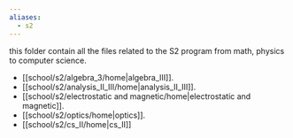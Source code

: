 ```yaml
---
aliases:
  - s2
---
```


this folder contain all the files related to the S2 program from math, physics to computer science.

- [[school/s2/algebra_3/home|algebra_III]].
- [[school/s2/analysis_II_III/home|analysis_II_III]].
- [[school/s2/electrostatic and magnetic/home|electrostatic and magnetic]].
- [[school/s2/optics/home|optics]].
- [[school/s2/cs_II/home|cs_II]]